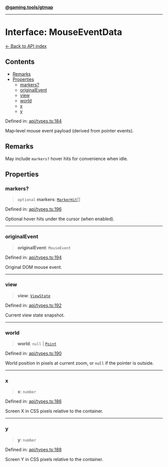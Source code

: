 [**@gaming.tools/gtmap**](README.md)

***

# Interface: MouseEventData

[← Back to API index](./README.md)

## Contents

- [Remarks](#remarks)
- [Properties](#properties)
  - [markers?](#markers)
  - [originalEvent](#originalevent)
  - [view](#view)
  - [world](#world)
  - [x](#x)
  - [y](#y)

Defined in: [api/types.ts:184](https://github.com/gamingtools/gt-map/blob/a614a9d52dc2e3002effbc8d9f1a71b2ca6e5b74/packages/gtmap/src/api/types.ts#L184)

Map‑level mouse event payload (derived from pointer events).

## Remarks

May include `markers?` hover hits for convenience when idle.

## Properties

### markers?

> `optional` **markers**: [`MarkerHit`](Interface.MarkerHit.md)[]

Defined in: [api/types.ts:196](https://github.com/gamingtools/gt-map/blob/a614a9d52dc2e3002effbc8d9f1a71b2ca6e5b74/packages/gtmap/src/api/types.ts#L196)

Optional hover hits under the cursor (when enabled).

***

### originalEvent

> **originalEvent**: `MouseEvent`

Defined in: [api/types.ts:194](https://github.com/gamingtools/gt-map/blob/a614a9d52dc2e3002effbc8d9f1a71b2ca6e5b74/packages/gtmap/src/api/types.ts#L194)

Original DOM mouse event.

***

### view

> **view**: [`ViewState`](Interface.ViewState.md)

Defined in: [api/types.ts:192](https://github.com/gamingtools/gt-map/blob/a614a9d52dc2e3002effbc8d9f1a71b2ca6e5b74/packages/gtmap/src/api/types.ts#L192)

Current view state snapshot.

***

### world

> **world**: `null` \| [`Point`](TypeAlias.Point.md)

Defined in: [api/types.ts:190](https://github.com/gamingtools/gt-map/blob/a614a9d52dc2e3002effbc8d9f1a71b2ca6e5b74/packages/gtmap/src/api/types.ts#L190)

World position in pixels at current zoom, or `null` if the pointer is outside.

***

### x

> **x**: `number`

Defined in: [api/types.ts:186](https://github.com/gamingtools/gt-map/blob/a614a9d52dc2e3002effbc8d9f1a71b2ca6e5b74/packages/gtmap/src/api/types.ts#L186)

Screen X in CSS pixels relative to the container.

***

### y

> **y**: `number`

Defined in: [api/types.ts:188](https://github.com/gamingtools/gt-map/blob/a614a9d52dc2e3002effbc8d9f1a71b2ca6e5b74/packages/gtmap/src/api/types.ts#L188)

Screen Y in CSS pixels relative to the container.
